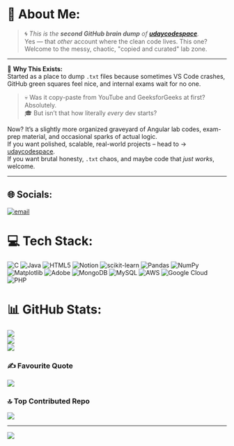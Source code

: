 # 💫 About Me:
> 🌀 _This is the **second GitHub brain dump** of [**udaycodespace**](https://github.com/udaycodespace)._  
> Yes — that *other* account where the clean code lives. This one? Welcome to the messy, chaotic, "copied and curated" lab zone.

---

🧠 **Why This Exists:**  
Started as a place to dump `.txt` files because sometimes VS Code crashes, GitHub green squares feel nice, and internal exams wait for no one.

> 💀 Was it copy-paste from YouTube and GeeksforGeeks at first? Absolutely.  
> 🎓 But isn’t that how literally *every* dev starts?

Now? It’s a slightly more organized graveyard of Angular lab codes, exam-prep material, and occasional sparks of actual logic.  
If you want polished, scalable, real-world projects – head to → [udaycodespace](https://github.com/udaycodespace).  
If you want brutal honesty, `.txt` chaos, and maybe code that *just works*, welcome.

---

## 🌐 Socials:
[![email](https://img.shields.io/badge/Email-D14836?logo=gmail&logoColor=white)](mailto:229x1a2856@gprec.ac.in) 

# 💻 Tech Stack:
![C](https://img.shields.io/badge/c-%2300599C.svg?style=for-the-badge&logo=c&logoColor=white) 
![Java](https://img.shields.io/badge/java-%23ED8B00.svg?style=for-the-badge&logo=openjdk&logoColor=white) 
![HTML5](https://img.shields.io/badge/html5-%23E34F26.svg?style=for-the-badge&logo=html5&logoColor=white) 
![Notion](https://img.shields.io/badge/Notion-%23000000.svg?style=for-the-badge&logo=notion&logoColor=white) 
![scikit-learn](https://img.shields.io/badge/scikit--learn-%23F7931E.svg?style=for-the-badge&logo=scikit-learn&logoColor=white) 
![Pandas](https://img.shields.io/badge/pandas-%23150458.svg?style=for-the-badge&logo=pandas&logoColor=white) 
![NumPy](https://img.shields.io/badge/numpy-%23013243.svg?style=for-the-badge&logo=numpy&logoColor=white) 
![Matplotlib](https://img.shields.io/badge/Matplotlib-%23ffffff.svg?style=for-the-badge&logo=Matplotlib&logoColor=black) 
![Adobe](https://img.shields.io/badge/adobe-%23FF0000.svg?style=for-the-badge&logo=adobe&logoColor=white) 
![MongoDB](https://img.shields.io/badge/MongoDB-%234ea94b.svg?style=for-the-badge&logo=mongodb&logoColor=white) 
![MySQL](https://img.shields.io/badge/mysql-4479A1.svg?style=for-the-badge&logo=mysql&logoColor=white) 
![AWS](https://img.shields.io/badge/AWS-%23FF9900.svg?style=for-the-badge&logo=amazon-aws&logoColor=white) 
![Google Cloud](https://img.shields.io/badge/GoogleCloud-%234285F4.svg?style=for-the-badge&logo=google-cloud&logoColor=white) 
![PHP](https://img.shields.io/badge/php-%23777BB4.svg?style=for-the-badge&logo=php&logoColor=white)

# 📊 GitHub Stats:
![](https://github-readme-stats.vercel.app/api?username=uday2856&theme=solarized-light&hide_border=false&include_all_commits=false&count_private=false)<br/>
![](https://nirzak-streak-stats.vercel.app/?user=uday2856&theme=solarized-light&hide_border=false)<br/>
![](https://github-readme-stats.vercel.app/api/top-langs/?username=uday2856&theme=solarized-light&hide_border=false&include_all_commits=false&count_private=false&layout=compact)

### ✍️ Favourite Quote
![](https://quotes-github-readme.vercel.app/api?type=horizontal&theme=radical)

### 🔝 Top Contributed Repo
![](https://github-contributor-stats.vercel.app/api?username=uday2856&limit=5&theme=dark&combine_all_yearly_contributions=true)

---

[![](https://visitcount.itsvg.in/api?id=uday2856&icon=0&color=0)](https://visitcount.itsvg.in)

<!-- Created while definitely not copying from others -->

